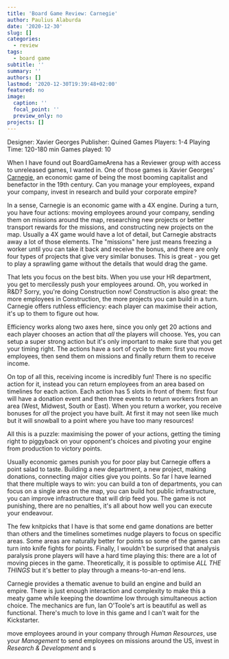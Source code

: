 ```yaml
---
title: 'Board Game Review: Carnegie'
author: Paulius Alaburda
date: '2020-12-30'
slug: []
categories:
  - review
tags:
  - board game
subtitle: ''
summary: ''
authors: []
lastmod: '2020-12-30T19:39:48+02:00'
featured: no
image:
  caption: ''
  focal_point: ''
  preview_only: no
projects: []
---
```


Designer: Xavier Georges
Publisher: Quined Games
Players: 1-4
Playing Time: 120-180 min
Games played: 10


When I have found out BoardGameArena has a Reviewer group with access to unreleased games, I wanted in. One of those games is Xavier Georges' [Carnegie](https://boardgamegeek.com/boardgame/310873/carnegie), an economic game of being the most booming capitalist and benefactor in the 19th century. Can you manage your employees, expand your company, invest in research and build your corporate empire?

In a sense, Carnegie is an economic game with a 4X engine. During a turn, you have four actions: moving employees around your company, sending them on missions around the map, researching new projects or better transport rewards for the missions, and constructing new projects on the map. Usually a 4X game would have a lot of detail, but Carnegie abstracts away a lot of those elements. The "missions" here just means freezing a worker until you can take it back and receive the bonus, and there are only four types of projects that give very similar bonuses. This is great - you get to play a sprawling game without the details that would drag the game.

That lets you focus on the best bits. When you use your HR department, you get to mercilessly push your employees around. Oh, you worked in R&D? Sorry, you're doing Construction now! Construction is also great: the more employees in Construction, the more projects you can build in a turn. Carnegie offers ruthless efficiency: each player can maximise their action, it's up to them to figure out how.

Efficiency works along two axes here, since you only get 20 actions and each player chooses an action that *all* the players will choose. Yes, you can setup a super strong action but it's only important to make sure that you get your timing right. The actions have a sort of cycle to them: first you move employees, then send them on missions and finally return them to receive income.

On top of all this, receiving income is incredibly fun! There is no specific action for it, instead you can return employees from an area based on timelines for each action. Each action has 5 slots in front of them: first four will have a donation event and then three events to return workers from an area (West, Midwest, South or East). When you return a worker, you receive bonuses for *all* the project you have built. At first it may not seen like much but it will snowball to a point where you have too many resources!

All this is a puzzle: maximising the power of your actions, getting the timing right to piggyback on your opponent's choices and pivoting your engine from production to victory points.

Usually economic games punish you for poor play but Carnegie offers a point salad to taste. Building a new department, a new project, making donations, connecting major cities give you points. So far I have learned that there multiple ways to win: you can build a ton of departments, you can focus on a single area on the map, you can build hot public infrastructure, you can improve infrastructure that will drip feed you. The game is not punishing, there are no penalties, it's all about how well you can execute your endeavour.

The few knitpicks that I have is that some end game donations are better than others and the timelines sometimes nudge players to focus on specific areas. Some areas are naturally better for points so some of the games can turn into knife fights for points. Finally, I wouldn't be surprised that analysis paralysis prone players will have a hard time playing this: there are a lot of moving pieces in the game. Theoretically, it is possible to optimise *ALL THE THINGS* but it's better to play through a means-to-an-end lens.

Carnegie provides a thematic avenue to build an engine and build an empire. There is just enough interaction and complexity to make this a meaty game while keeping the downtime low through simultaneous action choice. The mechanics are fun, Ian O'Toole's art is beautiful as well as functional. There's much to love in this game and I can't wait for the Kickstarter.













move employees around in your company through *Human Resources*, use your *Management* to send employees on missions around the US, invest in *Research & Development* and s










